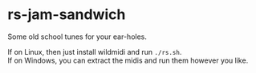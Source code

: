 # rs-jam-sandwich
Some old school tunes for your ear-holes.  

If on Linux, then just install wildmidi and run `./rs.sh`.  
If on Windows, you can extract the midis and run them however you like.
